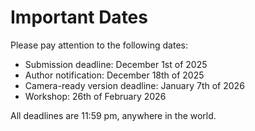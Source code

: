 # Important Dates

Please pay attention to the following dates:

   * Submission deadline: December 1st of  2025	 	
   * Author notification: December 18th of  2025
   * Camera-ready version deadline: January 7th of  2026 
   * Workshop: 26th of February 2026 


All deadlines are 11:59 pm, anywhere in the world.
